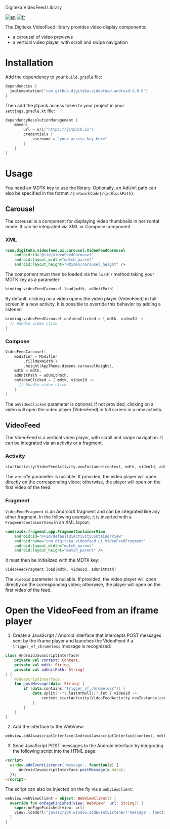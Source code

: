 Digiteka VideoFeed Library

[![en](https://img.shields.io/badge/lang-en-red.svg)](README.md)
[![fr](https://img.shields.io/badge/lang-fr-blue.svg)](README.FR.md)

The Digiteka VideoFeed library provides video display components:
- a carousel of video previews
- a vertical video player, with scroll and swipe navigation

# Installation

Add the dependency to your `build.gradle` file:

``` kotlin    
dependencies {    
  implementation("com.github.digiteka:videofeed-android:2.0.0")
}   
```

Then add the jitpack access token to your project in your `settings.gradle.kt` file:

``` kotlin
dependencyResolutionManagement {
    maven{
        url = uri("https://jitpack.io")
        credentials {
            username = "your_access_key_here"
        }
    }
}
```

# Usage

You need an MDTK key to use the library.
Optionally, an AdUnit path can also be specified in the format `/{networkCode}/{adBlockPath}`.

## Carousel

The carousel is a component for displaying video thumbnails in horizontal mode. It can be integrated via XML or Compose component.

### XML

``` xml
<com.digiteka.videofeed.ui.carousel.VideoFeedCarousel
    android:id="@+id/videoFeedCarousel"
    android:layout_width="match_parent"
    android:layout_height="@dimen/carousel_height" />
```

The component must then be loaded via the `load()` method taking your MDTK key as a parameter:

``` kotlin
binding.videoFeedCarousel.load(mdtk, adUnitPath)
```

By default, clicking on a video opens the video player (VideoFeed) in full screen in a new activity.
It is possible to override this behavior by adding a listener:

``` kotlin
binding.videoFeedCarousel.onVideoClicked = { mdtk, videoId ->
  // Handle video click
}
```

### Compose

``` kotlin
VideoFeedCarousel(
    modifier = Modifier
        .fillMaxWidth()
        .height(AppTheme.dimens.carouselHeight),
    mdtk = mdtk,
    adUnitPath = adUnitPath,
    onVideoClicked = { mdtk, videoId ->
      // Handle video click
    }
)
```

The `onVideoClicked` parameter is optional.
If not provided, clicking on a video will open the video player (VideoFeed) in full screen in a new activity.

## VideoFeed

The VideoFeed is a vertical video player, with scroll and swipe navigation. It can be integrated via an activity or a fragment.

### Activity

``` kotlin
startActivity(VideoFeedActivity.newInstance(context, mdtk, videoId, adUnitPath))
```

The `videoId` parameter is nullable. If provided, the video player will open directly on the corresponding video; otherwise, the player will open on the first video of the feed.

### Fragment

`VideoFeedFragment` is an AndroidX fragment and can be integrated like any other fragment. In the following example, it is inserted with a `FragmentContainerView` in an XML layout.

``` xml
<androidx.fragment.app.FragmentContainerView
    android:id="@+id/defaultUiActivityContainerView"
    android:name="com.digiteka.videofeed.ui.VideoFeedFragment"
    android:layout_width="match_parent"
    android:layout_height="match_parent" />   
```

It must then be initialized with the MDTK key:

``` kotlin
videoFeedFragment.load(mdtk, videoId, adUnitPath)
```

The `videoId` parameter is nullable. If provided, the video player will open directly on the corresponding video; otherwise, the player will open on the first video of the feed.

# Open the VideoFeed from an iframe player

1. Create a JavaScript / Android interface that intercepts POST messages sent by the iframe player and launches the VideoFeed if a `trigger_vf_chromeless` message is recognized:
``` kotlin
class AndroidJavascriptInterface(
    private val context: Context,
    private val mdtk: String,
    private val adUnitPath: String?
) {
    @JavascriptInterface
    fun postMessage(data: String) {
        if (data.contains("trigger_vf_chromeless")) {
            data.split("-").lastOrNull()?.let { videoId ->
                context.startActivity(VideoFeedActivity.newInstance(context, mdtk, videoId, adUnitPath))
            }
        }
    }
}
```

2. Add the interface to the WebView:
``` kotlin
webview.addJavascriptInterface(AndroidJavascriptInterface(context, mdtk, adUnitPath), "AndroidJavascriptInterface")
```

3. Send JavaScript POST messages to the Android interface by integrating the following script into the HTML page:
``` html
<script>
  window.addEventListener('message', function(e) {
      AndroidJavascriptInterface.postMessage(e.data);
  });
</script>
```

The script can also be injected on the fly via a `webviewClient`:
``` kotlin
webview.webViewClient = object: WebViewClient() {
  override fun onPageFinished(view: WebView?, url: String?) {
    super.onPageFinished(view, url)
    view?.loadUrl("javascript:window.addEventListener('message', function(e) {AndroidJavascriptInterface.postMessage(e.data);});")
  }
}
```
